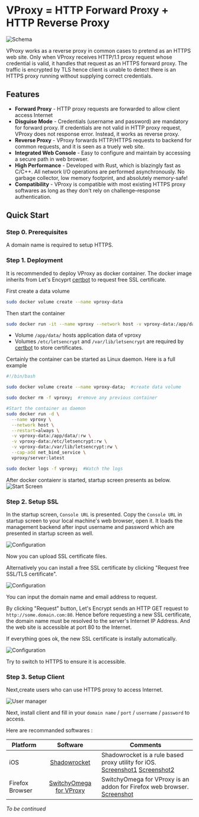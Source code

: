 # VProxy = HTTP Forward Proxy + HTTP Reverse Proxy

![Schema](./doc/schema.jpg)

VProxy works as a reverse proxy in common cases to pretend as an HTTPS web site.
Only when VProxy receives HTTP/1.1 proxy request whose credential is valid, it handles that request as an HTTPS forward proxy.
The traffic is encrypted by TLS hence client is unable to detect there is an HTTPS proxy running without supplying correct credentials.

## Features

* **Forward Proxy** - HTTP proxy requests are forwarded to allow client access Internet
* **Disguise Mode** - Credentials (username and password) are mandatory for forward proxy. If credentials are not valid in HTTP proxy request, VProxy does not response error. Instead, it works as reverse proxy.
* **Reverse Proxy** - VProxy forwards HTTP/HTTPS requests to backend for common requests, and it is seen as a truely web site.
* **Integrated Web Console** - Easy to configure and maintain by accessing a secure path in web browser.
* **High Performance** - Developed with Rust, which is blazingly fast as C/C++. All network I/O operations are performed asynchronously. No garbage collector, low memory footprint, and absolutely memory-safe!
* **Compatibility** - VProxy is compatible with most existing HTTPS proxy softwares as long as they don't rely on challenge–response authentication.


## Quick Start

### Step 0. Prerequisites

A domain name is required to setup HTTPS.

### Step 1. Deployment

It is recommended to deploy VProxy as docker container. The docker image inherits from Let's Encyprt [certbot](https://hub.docker.com/r/certbot/certbot) to request free SSL certificate.

First create a data volume
```bash
sudo docker volume create --name vproxy-data
```

Then start the container
```bash
sudo docker run -it --name vproxy --network host -v vproxy-data:/app/data/:rw -v vproxy-data:/etc/letsencrypt:rw -v vproxy-data:/var/lib/letsencrypt:rw vproxy/server
```

* Volume `/app/data/` hosts application data of vproxy
* Volumes `/etc/letsencrypt` and `/var/lib/letsencrypt` are required by [certbot](https://hub.docker.com/r/certbot/certbot) to store certificates.



Certainly the container can be started as Linux daemon. Here is a full example
```bash
#!/bin/bash

sudo docker volume create --name vproxy-data;  #create data volume

sudo docker rm -f vproxy;  #remove any previous container

#Start the container as daemon
sudo docker run -d \
  --name vproxy \
  --network host \
  --restart=always \
  -v vproxy-data:/app/data/:rw \
  -v vproxy-data:/etc/letsencrypt:rw \
  -v vproxy-data:/var/lib/letsencrypt:rw \
  --cap-add net_bind_service \
  vproxy/server:latest

sudo docker logs -f vproxy;  #Watch the logs
```

After docker contaienr is started, startup screen presents as below.
![Start Screen](./doc/startscreen.jpg)



### Step 2. Setup SSL

In the startup screen, `Console URL` is presented.
Copy the `Console URL` in startup screen to your local machine's web browser, open it.
It loads the management backend after input username and password which are presented in startup screen as well.


![Configuration](./doc/setupssl_1_en.jpg)

Now you can upload SSL certificate files.

Alternatively you can install a free SSL certificate by clicking "Request free SSL/TLS certificate".


![Configuration](./doc/setupssl_2_en.jpg)

You can input the domain name and email address to request.

By clicking "Request" button, Let's Encrypt sends an HTTP GET request to `http://some.domain.com:80`.
Hence before requesting a new SSL certificate, the domain name must be resolved to the server's Internet IP Address.
And the web site is accessible at port 80 to the Internet. 

If everything goes ok, the new SSL certificate is instally automatically.

![Configuration](./doc/setupssl_3_en.jpg)

Try to switch to HTTPS to ensure it is accessible.


### Step 3. Setup Client

Next,create users who can use HTTPS proxy to access Internet.

![User manager](./doc/manage_user.jpg)

Next, install client and fill in your `domain name` / `port` / `username` / `password` to access. 

Here are recommanded softwares :


| Platform        | Software                                                                                                                                     | Comments                                                                                                                         |
|-----------------|:--------------------------------------------------------------------------------------------------------------------------------------------:| ---------------------------------------------------------------------------------------------------------------------------------|
| iOS             | <a href="https://apps.apple.com/us/app/shadowrocket/id932747118" target="_blank">Shadowrocket</a>                                            | Shadowrocket is a rule based proxy utility for iOS. <a href="doc/shadowrocket_1.jpg" target="_blank">Screenshot1</a>  <a href="doc/shadowrocket_2.jpg" target="_blank">Screenshot2</a> |
| Firefox Browser | <a href="https://addons.mozilla.org/en-US/firefox/addon/switchyomega-for-vproxy/" target="_blank">SwitchyOmega for VProxy</a>                | SwitchyOmega for VProxy is an addon for Firefox web browser. <a href="doc/switchyomega.jpg" target="_blank">Screenshot</a>                                                          |

_To be continued_